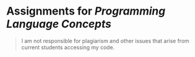 # Assignments for *Programming Language Concepts*

> I am not responsible for plagiarism and other issues that arise from current students accessing my code.
